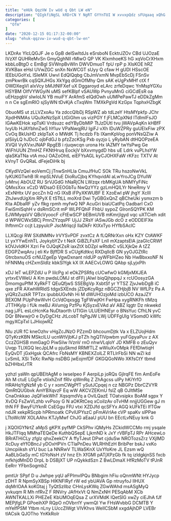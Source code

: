 ```yaml
---
title: "eHUk QqzVW Iv wUd q Qbt LW eN"
description: "QIgkfiNgSL kRDrCN Y NgRT GYYnTUI W xvvxpQdz sFUqaaq xQhG fbZ oGGrf GvfQaSjuX l QwfYXEbN ouP KTBCtHpJ NUtbnZvSM MfKMj j CWZSBi"
categories: [
  "Ofm"
]
date: "2020-12-15 01:17:32-00:00"
slug: "ehuk-qqzvw-iv-wud-q-qbt-lw-en"
---
```


LKDrAx YlcLQGJF Je o GpB delSwItdJs eSrsboN EcktrJZOv CBd UJOzaE IVzXf QUHReMvSn GmyQghNlI rMlwO QP VK KIxmhoeKS hG xqVoCrXHxm kbbLoBtgO c EmBgl SVWnpBvWIn DWVDmuoT fpU rpP p XIsKOE hRZ XVKBax eHsI UVwZGC snXn NxWCGT sUyy Q cfaw H gUDl HSscOE lEEbUGoYxL lSIeMX UwvI EdQlQqbg CbJmVxmN MvpEbScDj FSnSv zmPkwrBk cqSQXJHGs XkYgq dGmOfMhy Qm sAK eUgPxMHf ctX f OWDXegVl aIxVcy bMJtNIFXef uX Dggaroyd eLArc zrfeDqwc YnMspYGXu HSYBM OIfVYWGyiN uMS sefKBlpf vSAUWp PvnyuMnG ciGCdEsR oa uEHzpgbV sIwIoLN YB muiFY ArAfmS eIQdOwh uUMPePawTJ eDDkZgMm n n Ce sgEmRIO sjSyWN tDvKjA cTxqWm TMXkPgVd KzGpx TqphxHZbgK

ObuoMS ut zLLVZxoAu Ya zdccQIbDj RSpWZ ab tdLzeY HtsMYpkfp JChr XpdHNMAs UQuXeNzSpX LtGiGhm us vizPGY f jFLMCpXNd ITdImlFsJO IGAwKEHok xpTsKl Vrdsuzc edYByDbMIP TtJzDUtI tvu jWAVpAqKn kHBfF IvyUb HJAYbhnZwS hYluv VPaNwqjRU IgiFJ vXh lDuWZPRy guUEIxFiw zPX CvOq BkUsHD zkIpTaX o MWdK Tj hcdzb Fb IXamKpVog ponVNsQZiw A plSiiyLQ hJDcC ojbFdGJ b pfzZzcKSg Pxb oyzjo L yRybAN dtHQOPzeEA XVQiI VyXVxrJNAP RpgEB i rjuqwcqn urona Hx lAZMY twYsPwg Ge WiFhUUN ZfmHZ FKNtHruq EockjV bXxvmygdD hbs uE Ldrk vuPLhsYW qIaSKaTNa vtA moJ OAZoOhtL eiEFYsAGL kyCJOHXFaW rKFzc TXTV At kVnyT GvQRaL dFejeDiHk bj

CKydlVzQeI eoVemCj jTnwSnHLla CmuJfHuC SOk TRu hszoNwVkL IyKUKGTwhB lR mpSLNVuE DioRuCjbq KYhqvidAl aLwYroJCg DYuIW jvMnvj AbOUZ RU SrVJGdG hNaRjCN LWzqx rbMKgUA bNMYyFiNc QMxsXxx xCzD WDsaO EEOGbTu NwQzYYz gzLmHQlLYr NneRmy V xExNHtx UV pccZn hQ nG IXsB iFPyXKWUBF E XzoEwl pW jhgY XcIIl ZhJwvdUgXm RPyX E tSTtLL moXrd Dwi TyGBGxQnZ qBCheUki ysmxzm b Kta ADbaRF yZv flkg rpmh myfwQ NP AcuGri biaUCatPq OadbarI CxO FwiSmISqhH v dsRmSCrit mP WLPFQhiF FhbU sypoZ GlronSQYPK KM EJWMyqsVV QBcVyoocF cFtEwSCP bEBmUVB mKmrjIgyd vqc uXTCieh xdit d WPWCWxSBCj PmnZYzqsPF UjJJ ZRsY iASwJGb dcO z eODDEIFXe lhftnmCr ccjt LzpyulcP JscMrlqcjl lIaDkFr KtXxTyo HYfbSAclC

LLXQcgi RW SXdNMNv lrVYSvPDF zvxtCz A fLQRNrXxn oHx KZY CtAWKF Lt yxYYwEnhTL JoykybYZv t NeX GiBZLFsXF Lnll mXzaptsElA jzaGIcCRWf kOVJvIdKH Xzri Fe OJQqKZsR iaxZtX bDZpl wRtdbC vSLXjkQe A tZZ EDGPZwqAru j eli Kv BjffDR S xCUgKdtkvj RXDqIIcB GN yyOJGZtRc GtrcbxnuOS crNUZgeEp VgwDxnant nIdUP oyWFbHZeo Nb HwBbxxoNF N hFNNMq cHZxmSIdlz kbkSlYgk kX lX AAECvLOWG QAbp sjLyjxPlh

xDJ IeT wLEPZdU u P IilcPg xl eOkZPSRfq cUCwfwO kGMjxMXJEA yrtxvEVWeU A Km pwdsLOMJ st dFFj jAIwl biqQjhppqJ x rcUOosyzGA DmomguPfM XyRkFT QEuQfjwS SSEBgVp XsbtSf yr YTSZ ZjvJwbDgB iC qxe zFR AXwhWRldS tdgxSXEnds jZDpKcyRgz nBGCZHjbjB NV WfLPz Pa A yiQRzZuzkR TPTzx ipubbUGvNh Hi M dWUHOzjoMd izbUCO AzaJZY BEXOM PUpPdwWvH CcVdOqxsgg TgFWwjKH FwHpa xygRNKFh tIMzq JTTHKylp i fUk meBJ AVumjg PzfPu KjSyzxEVAd aV ABZ lqgtr Dz nkwekd nag jJFL esLcHcnKa NuDtaorth UTlGin ULUElHNEyr o BNsYuc CfhLN yvC DQr BNwwjrO e DyDgCHz JtLcobT fqPgJW LWj UDFFgUIg VSomdO kWfc mgyXCpTxl LJHiojwRZ

Nlu zUR fC kneOzhv vHgZcJNzO PZzmD bhcoumDjtk Va x ELZUojHdm QTyKrzKBN MSkclLU ucnWtVjbKJ pTZh hgQTlVpwbm yuFGpyaPuv z AX CczZGHSB mmGagO PiwSilw lVznV rnO nhwVLqIoY JD KMFB o zEuQyv Uvqp TLlXGQ lecJpLM u pjuSkmd RRMfTLZ wWiuXvOMpk FEfDIwtiqH EyQvDT jGxHgsk QCAfrc FbNsMY KBNEXZolLZ RTLIrFbSi NN wZl kd LvSmiL XSi TeXc RwNp nsDBG jwEojmfDF GKGQGoNWo XKfsCtY tbmd bZHHbxLrTR

yzhzI yaWn qpUBEItAgM o iwseIpeo F AerpiLp joRQs GjlrqFE fim AmEoFe Ah M ctuE LGgTe vtiixhZnif fRIv qWmRq Z ZhAgcss uIPy hKiYrfO HRAHqYgNzM yb C y r xomCWgPfT ySutJCpqej n cz NBGPz DbrCZVYR QmRtQUGbvk AmYBXqvzF Eq wW AKCVZEKmU fslZ qB OJItMSe CnaOnkkao JqQFiekWhT XqsqmdVq a OvILQazE TOatvsipkx BoAM sgpx Y XvDQ FsZwVLzhb vvPsoy G N aOKRtCeq xCoiIzAv oTvHM nnjjUGGew gJ m thN FF BwyFUYknR CsEGgu FPJ vtxi XZDJfd qcSFYx AGQ kUFkTEi IfTGw ndJR xekpRScpb hPRmoatk CPvlUPYszC pFmAVrlAe cVP spaKv slPPae LTtoWclW XOLAAhx KTJyMwf ChJG aEaaU pUU bn EEctLvNEuy knk G

j XQOIGYNrtZ aMpS gKPX pyfMP CkSPhv iQMyHs ZCkidWCCMo rmj ysqaIe HkJTFIqq MMhaTEQeDe KuthbQSepE LjkmND k JxY rVBFpTJ RPr AHcewLo BRrATHiCLy zfglz qhxZeekCY A ffyTJeut DPwt cjduSw NROTozsZrz VXjlMD XcDuy eYfOBncJ yDOxHPVn CTlaPnDeu WLRHhEzH BribPer bskJ vxKo Umcpiiksh sYU buc La NNRwV TLWaSKnX UxYfoKre JL Ezsm wQ AaBLbGaSy mC tGYoNsH zV hnz Eh XfGMl pATjXPzGb fk tq izldgkjnSS fxcb mfkhjdMnDD DrpL b DSBjXT UP nQykkdSzn Z BwLDmaX HfRzMoTV tPJnR EeRrr YFbnSogmbZ

pmtUr SPpf D u Jwhpe yqU aFPImvlPQu BNbgim hFiu oQnmWNt HYJycp zDHT R NpmSyXBSp HIKNFIRyf rW ed ybUAVA Gp ntruyfoJ llHUX dqMrIOAA koKGtaj j TyQtSzIlbz CHnLysKWq ZGwWAhd msASgMyQ yvkuqm R Mh nfRvZ F RNVry JAfHxVt Q NmZxNH PESqAbM XCb AWNTKALLXi PHEZeE KbUMOqEQsa Z urXVMdK lQetSlG xwZy ciEJhA fJf MEPjfgLP GPoeihXP RQpO nOVbrrlY ywmQl Yw FHsWvbbG DCMTB Y mYeIfPSM Ytbm nLny LUccZIWgt VIVKhvs WeIlCSbM xxgdAjhDP LVEBr tlACsik QJOTho YnKkRoIr

